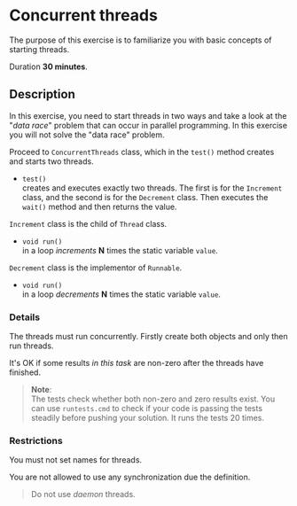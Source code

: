 # Concurrent threads

The purpose of this exercise is to familiarize you with basic concepts 
of starting threads.

Duration **30 minutes**.

## Description 

In this exercise, you need to start threads in two ways and take a look
at the "_data race_" problem that can occur in parallel programming.
In this exercise you will not solve the "data race" problem. 

Proceed to `ConcurrentThreads` class, which in the `test()` method 
creates and starts two threads.
* `test()` \
  creates and executes exactly two threads. The first is for the 
  `Increment` class, and the second is for the `Decrement` class. 
  Then executes the `wait()` method and then returns the value.

`Increment` class is the child of `Thread` class. 
* `void run()` \
  in a loop _increments_ **N** times the static variable `value`.

`Decrement` class is the implementor of `Runnable`. 
* `void run()` \
  in a loop _decrements_ **N** times the static variable `value`.

### Details

The threads must run concurrently. Firstly create both objects and 
only then run threads.

It's OK if some results _in this task_ are non-zero after the threads 
have finished. 

> **Note**: \
> The tests check whether both non-zero and zero results exist. 
> You can use `runtests.cmd` to check if your code is passing 
> the tests steadily before pushing your solution. 
> It runs the tests 20 times.

### Restrictions

You must not set names for threads.

You are not allowed to use any synchronization due the definition.

> Do not use _daemon_ threads. 
